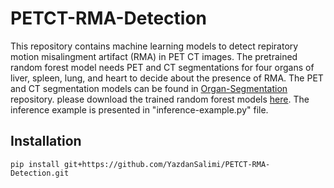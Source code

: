 # PETCT-RMA-Detection
This repository contains machine learning models to detect repiratory motion misalingment artifact (RMA) in PET CT images.
The pretrained random forest model needs PET and CT segmentations for four organs of liver, spleen, lung, and heart to decide about the presence of RMA. 
The PET and CT segmentation models can be found in [Organ-Segmentation](https://github.com/YazdanSalimi/Organ-Segmentation) repository. please download the trained random forest models [here](https://drive.google.com/drive/folders/1EFIRENGMTF-e5k6lOtL-8pQayFXn60Z7?usp=sharing).
The inference example is presented in "inference-example.py" file. 
## Installation
`pip install git+https://github.com/YazdanSalimi/PETCT-RMA-Detection.git`



